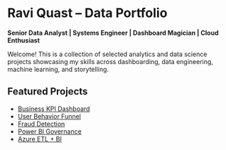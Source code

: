 # Ravi Quast – Data Portfolio

**Senior Data Analyst | Systems Engineer | Dashboard Magician | Cloud Enthusiast**

Welcome! This is a collection of selected analytics and data science projects showcasing my skills across dashboarding, data engineering, machine learning, and storytelling.

## Featured Projects

- [Business KPI Dashboard](./project-business-kpi/README.md)
- [User Behavior Funnel](./project-user-behavior/README.md)
- [Fraud Detection](./project-fraud-outlier-detect/README.md)
- [Power BI Governance](./project-powerbi-governance/README.md)
- [Azure ETL + BI](./project-etl-azure-bi/README.md)
